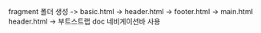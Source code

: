 fragment 폴더 생성 ->  basic.html  -> header.html -> footer.html   -> main.html
header.html ->  부트스트랩 doc 네비게이션바 사용
